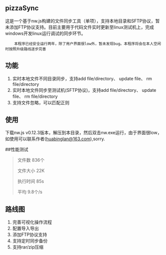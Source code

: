 ## pizzaSync
这是一个基于nw.js构建的文件同步工具（单项），支持本地目录和SFTP协议，暂未添加FTP协议支持。目前主要用于代码文件实时更新至linux测试机上，完成windows开发linux运行调试的同步环节。

		本程序已经安全运行两年，除了用户界面很low外，暂未发现bug。本程序将会在本人空闲时按照升级路线逐步完善

## 功能
1. 实时本地文件不同目录同步，支持add file/directory、 update file、 rm file/directory
2. 实时本地文件同步至测试机(SFTP协议)，支持add file/directory、 update file、 rm file/directory
3. 支持文件忽略，可以匹配正则

## 使用

下载nw.js v0.12.3版本，解压到本目录，然后双击nw.exe运行，由于界面很low，如使用可以联系作者(huabinglan@163.com),sorry.

##性能测试

> 文件数 836个
> 
> 文件大小 22K
> 
> 执行时间 85s
> 
> 平均 9.8个/s


## 路线图
1. 完善可视化操作流程
2. 配置导入导出
3. 添加FTP协议支持
4. 支持定时同步备份
5. 支持rar/zip压缩

